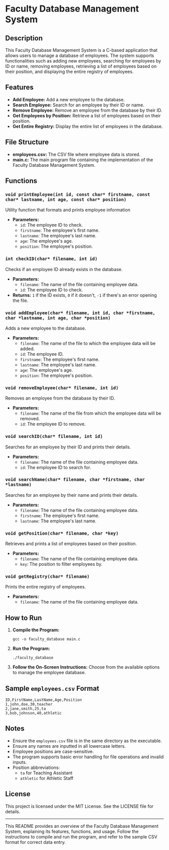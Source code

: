 # Faculty Database Management System

## Description

This Faculty Database Management System is a C-based application that allows users to manage a database of employees. The system supports functionalities such as adding new employees, searching for employees by ID or name, removing employees, retrieving a list of employees based on their position, and displaying the entire registry of employees.

## Features

- **Add Employee:** Add a new employee to the database.
- **Search Employee:** Search for an employee by their ID or name.
- **Remove Employee:** Remove an employee from the database by their ID.
- **Get Employees by Position:** Retrieve a list of employees based on their position.
- **Get Entire Registry:** Display the entire list of employees in the database.

## File Structure

- **employees.csv:** The CSV file where employee data is stored.
- **main.c:** The main program file containing the implementation of the Faculty Database Management System.

## Functions

### `void printEmployee(int id, const char* firstname, const char* lastname, int age, const char* position)`

Utility function that formats and prints employee information

- **Parameters:**
  - `id`: The employee ID to check.
  - `firstname`: The employee's first name.
  - `lastname`: The employee's last name.
  - `age`: The employee's age.
  - `position`: The employee's position.


### `int checkID(char* filename, int id)`

Checks if an employee ID already exists in the database.

- **Parameters:**
  - `filename`: The name of the file containing employee data.
  - `id`: The employee ID to check.
- **Returns:** `1` if the ID exists, `0` if it doesn't, `-1` if there's an error opening the file.


### `void addEmployee(char* filename, int id, char *firstname, char *lastname, int age, char *position)`

Adds a new employee to the database.

- **Parameters:**
  - `filename`: The name of the file to which the employee data will be added.
  - `id`: The employee ID.
  - `firstname`: The employee's first name.
  - `lastname`: The employee's last name.
  - `age`: The employee's age.
  - `position`: The employee's position.


### `void removeEmployee(char* filename, int id)`

Removes an employee from the database by their ID.

- **Parameters:**
  - `filename`: The name of the file from which the employee data will be removed.
  - `id`: The employee ID to remove.


### `void searchID(char* filename, int id)`

Searches for an employee by their ID and prints their details.

- **Parameters:**
  - `filename`: The name of the file containing employee data.
  - `id`: The employee ID to search for.


### `void searchName(char* filename, char *firstname, char *lastname)`

Searches for an employee by their name and prints their details.

- **Parameters:**
  - `filename`: The name of the file containing employee data.
  - `firstname`: The employee's first name.
  - `lastname`: The employee's last name.


### `void getPosition(char* filename, char *key)`

Retrieves and prints a list of employees based on their position.

- **Parameters:**
  - `filename`: The name of the file containing employee data.
  - `key`: The position to filter employees by.


### `void getRegistry(char* filename)`

Prints the entire registry of employees.

- **Parameters:**
  - `filename`: The name of the file containing employee data.

## How to Run

1. **Compile the Program:**
   ```
   gcc -o faculty_database main.c
   ```

2. **Run the Program:**
   ```
   ./faculty_database
   ```

3. **Follow the On-Screen Instructions:** Choose from the available options to manage the employee database.

## Sample `employees.csv` Format

```
ID,FirstName,LastName,Age,Position
1,john,doe,30,teacher
2,jane,smith,25,ta
3,bob,johnson,40,athletic
```

## Notes

- Ensure the `employees.csv` file is in the same directory as the executable.
- Ensure any names are inputted in all lowercase letters.
- Employee positions are case-sensitive.
- The program supports basic error handling for file operations and invalid inputs.
- Position abbreviations:
  - `ta` for Teaching Assistant
  - `athletic` for Athletic Staff

## License

This project is licensed under the MIT License. See the LICENSE file for details.

---

This README provides an overview of the Faculty Database Management System, explaining its features, functions, and usage. Follow the instructions to compile and run the program, and refer to the sample CSV format for correct data entry.
